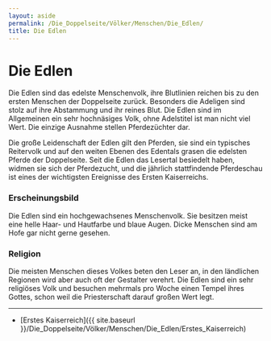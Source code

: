 ```yaml
---
layout: aside
permalink: /Die_Doppelseite/Völker/Menschen/Die_Edlen/
title: Die Edlen
---
```


# Die Edlen

Die Edlen sind das edelste Menschenvolk, ihre Blutlinien reichen bis zu den ersten Menschen der Doppelseite zurück. Besonders die Adeligen sind stolz auf ihre Abstammung und ihr reines Blut. Die Edlen sind im Allgemeinen ein sehr hochnäsiges Volk, ohne Adelstitel ist man nicht viel Wert. Die einzige Ausnahme stellen Pferdezüchter dar.

Die große Leidenschaft der Edlen gilt den Pferden, sie sind ein typisches Reitervolk und auf den weiten Ebenen des Edentals grasen die edelsten Pferde der Doppelseite. Seit die Edlen das Lesertal besiedelt haben, widmen sie sich der Pferdezucht, und die jährlich stattfindende Pferdeschau ist eines der wichtigsten Ereignisse des Ersten Kaiserreichs.

### Erscheinungsbild

Die Edlen sind ein hochgewachsenes Menschenvolk. Sie besitzen meist eine helle Haar- und Hautfarbe und blaue Augen. Dicke Menschen sind am Hofe gar nicht gerne gesehen.

### Religion

Die meisten Menschen dieses Volkes beten den Leser an, in den ländlichen Regionen wird aber auch oft der Gestalter verehrt. Die Edlen sind ein sehr religiöses Volk und besuchen mehrmals pro Woche einen Tempel ihres Gottes, schon weil die Priesterschaft darauf großen Wert legt.

***

- [Erstes Kaiserreich]({{ site.baseurl }}/Die_Doppelseite/Völker/Menschen/Die_Edlen/Erstes_Kaiserreich)
